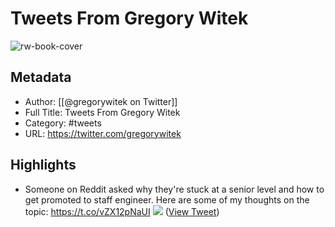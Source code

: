 # Tweets From Gregory Witek

![rw-book-cover](https://pbs.twimg.com/profile_images/1485695815763087362/avY5fyO6.jpg)

## Metadata
- Author: [[@gregorywitek on Twitter]]
- Full Title: Tweets From Gregory Witek
- Category: #tweets
- URL: https://twitter.com/gregorywitek

## Highlights
- Someone on Reddit asked why they're stuck at a senior level and how to get promoted to staff engineer. Here are some of my thoughts on the topic: https://t.co/vZX12pNaUI
  ![](https://pbs.twimg.com/media/FeK2yWvWAA8iJFn.png) ([View Tweet](https://twitter.com/gregorywitek/status/1577023813983776770))
